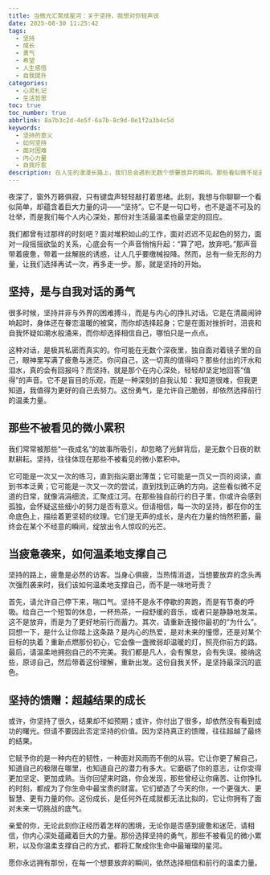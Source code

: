 ```yaml
---
title: 当微光汇聚成星河：关于坚持，我想对你轻声说
date: 2025-08-30 11:25:42
tags:
  - 坚持
  - 成长
  - 勇气
  - 希望
  - 人生感悟
  - 自我提升
categories:
  - 心灵札记
  - 生活哲思
toc: true
toc_number: true
abbrlink: 8a7b3c2d-4e5f-6a7b-8c9d-0e1f2a3b4c5d
keywords:
  - 坚持的意义
  - 如何坚持
  - 面对困难
  - 内心力量
  - 自我疗愈
description: 在人生的漫漫长路上，我们总会遇到无数个想要放弃的瞬间。那些看似微不足道的选择，却在无形中塑造着我们。今天，我想与你一同探寻“坚持”的深层意义，它不仅仅是咬牙硬撑，更是与自我温柔对话，是相信微光终将汇聚成星河的坚定。愿这份文字，能成为你前行路上的一束暖光。
---
```


夜深了，窗外万籁俱寂，只有键盘声轻轻敲打着思绪。此刻，我想与你聊聊一个看似简单，却蕴含着巨大力量的词——“坚持”。它不是一句口号，也不是遥不可及的壮举，而是我们每个人内心深处，那份对生活最温柔也最坚定的回应。

我们都曾有过那样的时刻吧？面对堆积如山的工作，面对迟迟不见起色的努力，面对一段摇摇欲坠的关系，心底会有一个声音悄悄升起：“算了吧，放弃吧。”那声音带着疲惫，带着一丝解脱的诱惑，让人几乎要缴械投降。然而，总有一些无形的力量，让我们选择再试一次，再多走一步。那，就是坚持的开始。

## 坚持，是与自我对话的勇气

很多时候，坚持并非与外界的困难搏斗，而是与内心的挣扎对话。它是在清晨闹钟响起时，身体还在眷恋温暖的被窝，而你却选择起身；它是在面对挫折时，沮丧和自我怀疑如潮水般涌来，而你却选择相信自己，哪怕只是一点点。

这种对话，是极其私密而真实的。你可能在无数个深夜里，独自面对着镜子里的自己，眼神里写满了疲惫与迷茫。你问自己，这一切真的值得吗？那些付出的汗水和泪水，真的会有回报吗？而坚持，就是那个在内心深处，轻轻却坚定地回答“值得”的声音。它不是盲目的乐观，而是一种深刻的自我认知：我知道很难，但我更知道，我值得为更好的自己去努力。这份勇气，是允许自己脆弱，却依然选择前行的温柔力量。

## 那些不被看见的微小累积

我们常常被那些“一夜成名”的故事所吸引，却忽略了光鲜背后，是无数个日夜的默默耕耘。坚持，往往体现在那些不被看见的微小累积中。

它可能是一次又一次的练习，直到指尖磨出薄茧；它可能是一页又一页的阅读，直到书本泛黄；它可能是一次又一次的尝试，直到找到正确的方向。这些看似微不足道的日常，就像涓涓细流，汇聚成江河。在那些独自前行的日子里，你或许会感到孤独，会怀疑这些细小的努力是否有意义。但请相信，每一次的坚持，都在你的生命底色上，描绘着更坚韧的纹理。它们是无声的成长，是内在力量的悄然积蓄，最终会在某个不经意的瞬间，绽放出令人惊叹的光芒。

## 当疲惫袭来，如何温柔地支撑自己

坚持的路上，疲惫是必然的访客。当身心俱疲，当热情消退，当想要放弃的念头再次强烈袭来时，我们该如何温柔地支撑自己，而不是一味地苛责？

首先，请允许自己停下来，喘口气。坚持不是永不停歇的奔跑，而是有节奏的呼吸。给自己一个短暂的休息，一杯热茶，一段舒缓的音乐，或者只是静静地发呆。这不是放弃，而是为了更好地前行而蓄力。其次，请重新连接你最初的“为什么”。回想一下，是什么让你踏上这条路？是内心的热爱，是对未来的憧憬，还是对某个目标的执着？重新点燃那份初心，它会像一盏微弱却温暖的灯，照亮你前方的路。最后，请温柔地拥抱自己的不完美。我们都是凡人，会有懈怠，会有失误。接纳这些，原谅自己，然后带着这份理解，重新出发。这份自我关怀，是坚持最深沉的底色。

## 坚持的馈赠：超越结果的成长

或许，你坚持了很久，结果却不如预期；或许，你付出了很多，却依然没有看到成功的曙光。但请不要因此否定坚持的价值。因为坚持真正的馈赠，往往超越了最终的结果。

它赋予你的是一种内在的韧性，一种面对风雨而不倒的从容。它让你更了解自己，知道自己的极限在哪里，也知道自己的潜力有多大。它磨砺了你的意志，让你变得更加坚定、更加成熟。当你回望来时路，你会发现，那些曾经让你痛苦、让你挣扎的时刻，都成为了你生命中最宝贵的财富。它们塑造了今天的你，一个更强大、更智慧、更有力量的你。这份成长，是任何外在成就都无法比拟的，它让你拥有了面对未来一切挑战的底气。

亲爱的你，无论此刻你正经历着怎样的困境，无论你是否感到疲惫和迷茫，请相信，你内心深处蕴藏着巨大的力量。那份选择坚持的勇气，那些不被看见的微小累积，以及你温柔支撑自己的方式，都将汇聚成你生命中最璀璨的星河。

愿你永远拥有那份，在每一个想要放弃的瞬间，依然选择相信和前行的温柔力量。